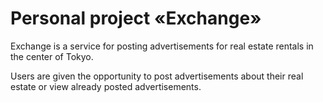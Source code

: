 # Personal project «Exchange»

Exchange is a service for posting advertisements for real estate rentals in the center of Tokyo.

Users are given the opportunity to post advertisements about their real estate or view already posted advertisements.
